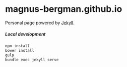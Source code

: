 magnus-bergman.github.io
================

Personal page powered by [Jekyll](http://jekyllrb.com/).

##### Local development
```bash
npm install
bower install
gulp
bundle exec jekyll serve
```
